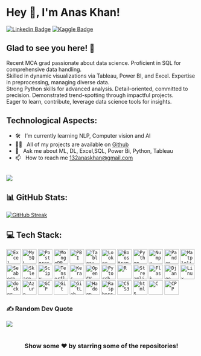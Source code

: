# Hey 👋, I'm Anas Khan!

[![Linkedin Badge](https://img.shields.io/badge/-LinkedIn-0e76a8?style=flat-square&logo=Linkedin&logoColor=white)](https://linkedin.com/in/mohammed-anas-khan-ab91531a4)
[![Kaggle Badge](https://img.shields.io/badge/-Kaggle-20beff?style=flat-square&logo=Kaggle&logoColor=white)](https://www.kaggle.com/fiq423ubf)

## Glad to see you here! 🔭

Recent MCA grad passionate about data science. Proficient in SQL for comprehensive data handling. <br> Skilled in dynamic visualizations via Tableau, Power BI, and Excel. Expertise in preprocessing, managing diverse data. <br> Strong Python skills for advanced analysis. Detail-oriented, committed to precision. Demonstrated trend-spotting through impactful projects.<br> Eager to learn, contribute, leverage data science tools for insights. 

## Technological Aspects:
- 🛠 &nbsp; I’m currently learning NLP, Computer vision and AI
- 👨‍💻 &nbsp; All of my projects are available on [Github](https://github.com/Makorg123)
- 💬 &nbsp; Ask me about ML, DL, Excel,SQL, Power Bi, Python, Tableau
- 📫 &nbsp; How to reach me 132anaskhan@gmail.com<br><br>

[![](https://visitcount.itsvg.in/api?id=Makorg123&icon=5&color=0)](https://visitcount.itsvg.in)


## 📊 GitHub Stats:
[![GitHub Streak](https://streak-stats.demolab.com?user=Makorg123&theme=default)](https://git.io/streak-stats)<br/>

## 💻 Tech Stack:

  <code><img height = "38" src ='https://www.logo.wine/a/logo/Microsoft_Excel/Microsoft_Excel-Logo.wine.svg' alt = 'Excel'></code>
 <code><img height = "38" src ='https://profilinator.rishav.dev/skills-assets/mysql-original-wordmark.svg' alt = 'MySQL'></code>
 <code><img height = "38" src ='https://profilinator.rishav.dev/skills-assets/postgresql-original-wordmark.svg' alt = 'Postgresql'></code> 
  <code><img height = "38" src ='https://profilinator.rishav.dev/skills-assets/mongodb-original-wordmark.svg' alt = 'MongoDB'></code>
  <code><img height = "38" src ='https://profilinator.rishav.dev/skills-assets/powerbi.png' alt = 'PBI'></code>
 <code><img height = "38" src ='https://profilinator.rishav.dev/skills-assets/tableau.svg' alt = 'Tableau'></code>
  <code><img height = "38" src = 'https://ahana.io/wp-content/uploads/2021/04/looker_logo_meta_v0005.png' alt = 'Looker'></code>
  <code><img height = "38" src = 'https://bootstrapstudio.io/assets/img/logo.png' alt = 'Boostrap Studio'></code>
  <code><img height = "38" src ='https://profilinator.rishav.dev/skills-assets/python-original.svg' alt = 'Python'></code>
  <code><img height = "38" src = 'https://w7.pngwing.com/pngs/134/662/png-transparent-numpy-hd-logo.png' alt = 'Numpy'></code>
  <code><img height = "38" src = 'https://pandas.pydata.org/static/img/pandas.svg' alt ='Pandas'></code>
  <code><img height = "38" src = 'https://image.pngaaa.com/242/4152242-middle.png' alt ='Matplolib'></code>
  <code><img height = "38" src = 'https://seaborn.pydata.org/_images/logo-tall-lightbg.svg' alt ='Seaborn'></code>
  <code><img height = "38" src ='https://upload.wikimedia.org/wikipedia/commons/0/05/Scikit_learn_logo_small.svg' alt = 'Sklearn'></code>
  <code><img height = "38" src ='https://e7.pngegg.com/pngimages/665/534/png-clipart-scipy-numpy-python-scikit-learn-pip-others-miscellaneous-blue.png' alt ='Scipy'></code>
  <code><img height = "38" src ='https://profilinator.rishav.dev/skills-assets/tensorflow-icon.svg' alt = 'Tensorflow'></code>
  <code><img height = "38" src ='https://profilinator.rishav.dev/skills-assets/keras.png' alt = 'Keras'></code>
  <code><img height = "38" src ='https://profilinator.rishav.dev/skills-assets/opencv-icon.svg' alt = 'OpenCV'></code>
  <code><img height = "38" src ='https://profilinator.rishav.dev/skills-assets/pytorch-icon.svg' alt = 'Pytorch'></code>
  <code><img height = "38" src ='https://profilinator.rishav.dev/skills-assets/r.svg' alt = 'R'></code>
  <code><img height = "38" src = 'https://cdn.analyticsvidhya.com/wp-content/uploads/2021/06/39595st.jpeg' alt = 'Streamlit'></code>
  <code><img height = "38" src ='https://profilinator.rishav.dev/skills-assets/flask.png' alt = 'Flask'></code>
  <code><img height = "38" src ='https://profilinator.rishav.dev/skills-assets/django-original.svg' alt = 'Django'></code>
  <code><img height = "38" src ='https://profilinator.rishav.dev/skills-assets/linux-original.svg' alt = 'Linux'></code>
  <code><img height = "38" src ='https://profilinator.rishav.dev/skills-assets/docker-original-wordmark.svg' alt = 'docker'></code> 
  <code><img height = "38" src ='https://profilinator.rishav.dev/skills-assets/microsoft_azure-icon.svg' alt = 'Azure'></code>
  <code><img height = "38" src ='https://profilinator.rishav.dev/skills-assets/google_cloud-icon.svg'  alt = 'GCP'></code>
  <code><img height = "38" src ='https://profilinator.rishav.dev/skills-assets/git-scm-icon.svg' alt = 'Git'></code>
  <code><img height = "38" src ='https://profilinator.rishav.dev/skills-assets/gitlab.svg' alt = 'GitLab'></code>
  <code><img height = "38" src ='https://profilinator.rishav.dev/skills-assets/apache_hadoop-icon.svg'  alt = 'Hadoop'></code>
  <code><img height = "38" src ='https://profilinator.rishav.dev/skills-assets/raspberrypi.png' alt = 'RaspberryPie'></code>
  <code><img height = "38"  src = "https://profilinator.rishav.dev/skills-assets/css3-original-wordmark.svg" alt = 'CSS3'></code>
  <code><img height = "38" src ='https://profilinator.rishav.dev/skills-assets/html5-original-wordmark.svg' alt = 'html5'></code>
  <code><img height = "38" src ='https://profilinator.rishav.dev/skills-assets/c-original.svg' alt = 'C'></code>
  <code><img height = "38" src ='https://profilinator.rishav.dev/skills-assets/cplusplus-original.svg' alt = 'CPP'></code>

  

### ✍️ Random Dev Quote
![](https://quotes-github-readme.vercel.app/api?type=horizontal&theme=radical)


#
<div align="center">

### Show some ❤️ by starring some of the repositories!

</div>


